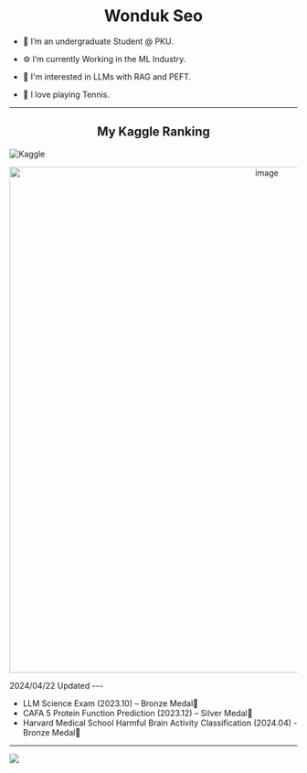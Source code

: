 <h1 align="center">Wonduk Seo</h1>

- 🦆 I’m an undergraduate Student @ PKU.

- ⚙️ I’m currently Working in the ML Industry.

- 🧐 I'm interested in LLMs with RAG and PEFT.

- 🏸 I love playing Tennis.
 
---

<h2 align = "center">My Kaggle Ranking </h2>

![Kaggle](https://img.shields.io/badge/Kaggle-035a7d?style=for-the-badge&logo=kaggle&logoColor=white)
 
<p align="center">
 <img width="885" alt="image" src="https://github.com/MarsSeo/MarsSeo/assets/103374757/46103444-17cf-467c-860b-f630cdb01598">
</p>
2024/04/22 Updated
---

* LLM Science Exam (2023.10) – Bronze Medal🥉
* CAFA 5 Protein Function Prediction (2023.12) – Silver Medal🥈
* Harvard Medical School Harmful Brain Activity Classification (2024.04) - Bronze Medal🥉

---

![](https://komarev.com/ghpvc/?username=MarsSeo)
